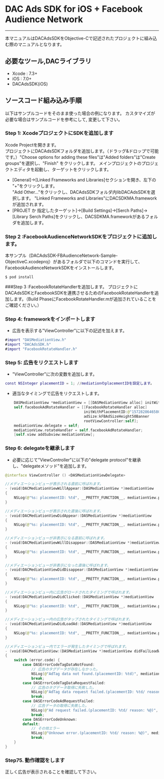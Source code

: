 # DAC Ads SDK for iOS + Facebook Audience Network
- - -
本マニュアルはDACAdsSDKをObjective-Cで記述されたプロジェクトに組み込む際のマニュアルとなります。

## 必要なツール,DACライブラリ
* Xcode : 7.3+
* iOS   : 7.0+
* DACAdsSDK(iOS)

## ソースコード組み込み手順
以下はサンプルコードをそのまま使った場合の例になります。 カスタマイズが必要な場合はサンプルコードを参考にして, 変更して下さい。

### Step 1: XcodeプロジェクトにSDKを追加します
Xcode Projectを開きます。  
プロジェクトにDACAdsSDKフォルダを追加します。（ドラッグ&ドロップで可能です。）"Choose options for adding these files"は"Added folders"は"Create groups"を選択し、"Finish" をクリックします。
メインプロジェクトのプロジェクトエディタを起動し、ターゲットをクリックします。
- [General]->[Linked Frameworks and Libraries]セクションを開き、左下の "+"をクリックします。  
"Add Other..."をクリックし、DACAdsSDKフォルダ内libDACAdsSDKを選択します。
"Linked Frameworks and Libraries"にDACSDKMA.frameworkが追加されます。
- [PROJET か 指定したターゲット]->[Build Settings]->[Serch Paths]->[Library Serch Paths]をクリックし、DACSDKMA.frameworkがあるフォルダを追加します。

### Step 2 :FacebookAudienceNetworkSDKをプロジェクトに追加します。

本サンプル（DACAdsSDK-FBAudienceNetwork-Sample-ObjectiveC.xcodeproj）があるフォルダで以下のコマンドを実行して、FacebookAudienceNetworkSDKをインストールします。 

```
$ pod install
```

###Step 3 :FacebookRotateHandlerを追加します。
プロジェクトにDACAdsSDKとFacebookSDKを連携させるためのFacebookRotateHandlerを追加します。（Build PhaseにFacebookRotateHandler.mが追加されていることをご確認ください。）


### Step 4: frameworkをインポートします
- 広告を表示する"ViewController"に以下の記述を加えます。

```ViewController.m
#import "DASMediationView.h"
#import "DACAdsSDK.h"
#import "FacebookRotateHandler.h"
```

### Step 5: 広告をリクエストします

- "ViewController"に次の変数を追加します。

```ViewController.m
const NSInteger placementID = 1; //mediationのplacementIDを設定します。
```

- 適当なタイミングで広告をリクエストします。

```ViewController.swift
    DASMediationView *mediationView = [[DASMediationView alloc] initWithFrame:CGRectMake(0.f, 20.f, 320.f, 50.f) placementID:placementID];
    self.facebookAdRotateHandler = [[FacebookRotateHandler alloc]
                                    initWithPlacementID:@"157282864658028_232569667129347"
                                    adSize:kFBAdSizeHeight50Banner
                                    rootViewController:self];
    mediationView.delegate = self;
    mediationView.rotateHandler = self.facebookAdRotateHandler;
    [self.view addSubview:mediationView];
```

### Step 6: delegateを継承します
- 必要に応じて"ViewController"に以下の"delegate protocol"を継承し、"delegateメソッド"を追加します。

```ViewController.swift
@interface ViewController () <DASMediationViewDelegate>

//メディエーションビューが表示される直前に呼ばれます。
- (void)DACMediationViewWillAppear:(DASMediationView *)mediationView
{
    NSLog(@"%s: placementID: %td", __PRETTY_FUNCTION__, mediationView.placementID);
}

//メディエーションビューが表示された直後に呼ばれます。
- (void)DACMediationViewDidAppear:(DASMediationView *)mediationView
{
    NSLog(@"%s: placementID: %td", __PRETTY_FUNCTION__, mediationView.placementID);
}

//メディエーションビューが非表示になる直前に呼ばれます。
- (void)DACMediationViewWillDisappear:(DASMediationView *)mediationView
{
    NSLog(@"%s: placementID: %td", __PRETTY_FUNCTION__, mediationView.placementID);
}

//メディエーションビューが非表示になった直後に呼ばれます。
- (void)DACMediationViewDidDisappear:(DASMediationView *)mediationView
{
    NSLog(@"%s: placementID: %td", __PRETTY_FUNCTION__, mediationView.placementID);
}

//メディエーションビュー内に広告がロードされたタイミングで呼ばれます。
- (void)DACMediationViewDidClicked:(DASMediationView *)mediationView
{
    NSLog(@"%s: placementID: %td", __PRETTY_FUNCTION__, mediationView.placementID);
}

//メディエーションビュー内の広告がタップされたタイミングで呼ばれます。
- (void)DACMediationViewDidLoadAd:(DASMediationView *)mediationView
{
    NSLog(@"%s: placementID: %td", __PRETTY_FUNCTION__, mediationView.placementID);
}

//メディエーションビュー内でエラーが発生したタイミングで呼ばれます。
- (void)DACMediationView:(DASMediationView *)mediationView didFailLoadWithError:(NSError *)error
{
    switch (error.code) {
        case DASErrorCodeTagDataNotFound:
            // 広告のタグデータが存在しなかった。
            NSLog(@"AdTag data not found.(placementID: %td)", mediationView.placementID);
            break;
        case DASErrorCodeTagDataRequestFailed:
            // 広告のタグデータ取得に失敗した。
            NSLog(@"AdTag data request failed.(placementID: %td/ reason: %@)", mediationView.placementID, error.localizedDescription);
            break;
        case DASErrorCodeAdRequestFailed:
            // 広告データの取得に失敗した。
            NSLog(@"Ad request failed.(placementID: %td/ reason: %@)", mediationView.placementID, error.localizedDescription);
            break;
        case DASErrorCodeUnknown:
        default:
            // その他エラー
            NSLog(@"Unknown error.(placementID: %td/ reason: %@)", mediationView.placementID, error.localizedDescription);
            break;
    }
}

```

### Step75. 動作確認をします
正しく広告が表示されることを確認して下さい。